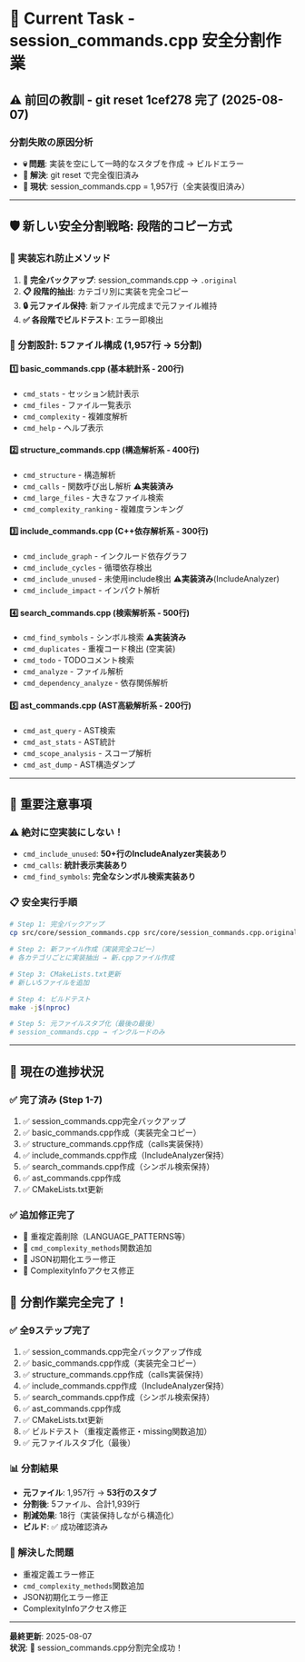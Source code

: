 # 🎯 Current Task - session_commands.cpp 安全分割作業

## ⚠️ **前回の教訓 - git reset 1cef278 完了** (2025-08-07)

### **分割失敗の原因分析**
- **💀 問題**: 実装を空にして一時的なスタブを作成 → ビルドエラー
- **🔧 解決**: git reset で完全復旧済み
- **📏 現状**: session_commands.cpp = 1,957行（全実装復旧済み）

---

## 🛡️ **新しい安全分割戦略: 段階的コピー方式**

### **🎯 実装忘れ防止メソッド**
1. **💾 完全バックアップ**: session_commands.cpp → `.original`
2. **📋 段階的抽出**: カテゴリ別に実装を完全コピー
3. **🔒 元ファイル保持**: 新ファイル完成まで元ファイル維持
4. **✅ 各段階でビルドテスト**: エラー即検出

### **📁 分割設計: 5ファイル構成 (1,957行 → 5分割)**

#### **1️⃣ basic_commands.cpp (基本統計系 - 200行)**
- `cmd_stats` - セッション統計表示
- `cmd_files` - ファイル一覧表示  
- `cmd_complexity` - 複雑度解析
- `cmd_help` - ヘルプ表示

#### **2️⃣ structure_commands.cpp (構造解析系 - 400行)**
- `cmd_structure` - 構造解析
- `cmd_calls` - 関数呼び出し解析 ⚠️**実装済み**
- `cmd_large_files` - 大きなファイル検索
- `cmd_complexity_ranking` - 複雑度ランキング

#### **3️⃣ include_commands.cpp (C++依存解析系 - 300行)**
- `cmd_include_graph` - インクルード依存グラフ
- `cmd_include_cycles` - 循環依存検出
- `cmd_include_unused` - 未使用include検出 ⚠️**実装済み**(IncludeAnalyzer)
- `cmd_include_impact` - インパクト解析

#### **4️⃣ search_commands.cpp (検索解析系 - 500行)**
- `cmd_find_symbols` - シンボル検索 ⚠️**実装済み**
- `cmd_duplicates` - 重複コード検出 (空実装)
- `cmd_todo` - TODOコメント検索
- `cmd_analyze` - ファイル解析
- `cmd_dependency_analyze` - 依存関係解析

#### **5️⃣ ast_commands.cpp (AST高級解析系 - 200行)**  
- `cmd_ast_query` - AST検索
- `cmd_ast_stats` - AST統計
- `cmd_scope_analysis` - スコープ解析
- `cmd_ast_dump` - AST構造ダンプ

---

## 🚨 **重要注意事項**

### **⚠️ 絶対に空実装にしない！**
- `cmd_include_unused`: **50+行のIncludeAnalyzer実装あり**
- `cmd_calls`: **統計表示実装あり**  
- `cmd_find_symbols`: **完全なシンボル検索実装あり**

### **📋 安全実行手順**

```bash
# Step 1: 完全バックアップ
cp src/core/session_commands.cpp src/core/session_commands.cpp.original

# Step 2: 新ファイル作成（実装完全コピー）
# 各カテゴリごとに実装抽出 → 新.cppファイル作成

# Step 3: CMakeLists.txt更新
# 新しい5ファイルを追加

# Step 4: ビルドテスト
make -j$(nproc)

# Step 5: 元ファイルスタブ化（最後の最後）
# session_commands.cpp → インクルードのみ
```

---

## 🎯 **現在の進捗状況**

### **✅ 完了済み (Step 1-7)**
1. ✅ session_commands.cpp完全バックアップ
2. ✅ basic_commands.cpp作成（実装完全コピー）
3. ✅ structure_commands.cpp作成（calls実装保持）
4. ✅ include_commands.cpp作成（IncludeAnalyzer保持）
5. ✅ search_commands.cpp作成（シンボル検索保持）
6. ✅ ast_commands.cpp作成
7. ✅ CMakeLists.txt更新

### **✅ 追加修正完了**
- 🔧 重複定義削除（LANGUAGE_PATTERNS等）
- 🔧 `cmd_complexity_methods`関数追加
- 🔧 JSON初期化エラー修正
- 🔧 ComplexityInfoアクセス修正

## 🎉 **分割作業完全完了！** 

### **✅ 全9ステップ完了**
1. ✅ session_commands.cpp完全バックアップ作成
2. ✅ basic_commands.cpp作成（実装完全コピー）
3. ✅ structure_commands.cpp作成（calls実装保持）
4. ✅ include_commands.cpp作成（IncludeAnalyzer保持）
5. ✅ search_commands.cpp作成（シンボル検索保持）
6. ✅ ast_commands.cpp作成
7. ✅ CMakeLists.txt更新
8. ✅ ビルドテスト（重複定義修正・missing関数追加）
9. ✅ 元ファイルスタブ化（最後）

### **📊 分割結果**
- **元ファイル**: 1,957行 → **53行のスタブ** 
- **分割後**: 5ファイル、合計1,939行
- **削減効果**: 18行（実装保持しながら構造化）
- **ビルド**: ✅ 成功確認済み

### **🔧 解決した問題**
- 重複定義エラー修正
- `cmd_complexity_methods`関数追加
- JSON初期化エラー修正
- ComplexityInfoアクセス修正

---

**最終更新**: 2025-08-07  
**状況**: 🎉 session_commands.cpp分割完全成功！